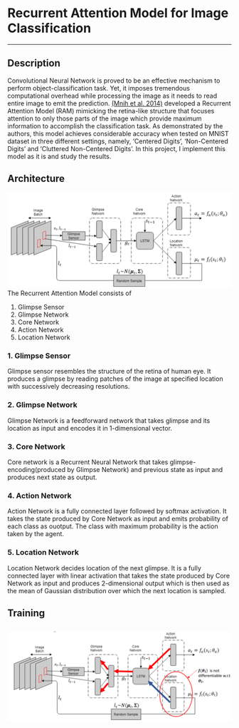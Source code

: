 # Recurrent Attention Model for Image Classification
---
## Description
Convolutional Neural Network is proved to be an effective mechanism to perform object-classification task. Yet, it imposes tremendous computational overhead while processing the image as it needs to read entire image to emit the prediction. [(Mnih et al. 2014)](https://arxiv.org/pdf/1406.6247.pdf) developed a Recurrent Attention Model (RAM) mimicking the retina-like structure that focuses attention to only those parts of the image which provide maximum information to accomplish the classification task. As demonstrated by the authors, this model achieves considerable accuracy when tested on MNIST dataset in three different settings, namely, ‘Centered Digits’, ‘Non-Centered Digits’ and ‘Cluttered Non-Centered Digits’. In this project, I implement this model as it is and study the results.

## Architecture
![Architecture](images/architecture.png "Architecture of the Recurrent Attention Model")
The Recurrent Attention Model consists of
1. Glimpse Sensor
2. Glimpse Network
3. Core Network
4. Action Network
5. Location Network

### 1. Glimpse Sensor
Glimpse sensor resembles the structure of the retina of human eye. It produces a glimpse by reading patches of the image at specified location with successively decreasing resolutions.

### 2. Glimpse Network
Glimpse Network is a feedforward network that takes glimpse and its location as input and encodes it in 1-dimensional vector.

### 3. Core Network
Core network is a Recurrent Neural Network that takes glimpse-encoding(produced by Glimpse Network) and previous state as input and produces next state as output.

### 4. Action Network
Action Network is a fully connected layer followed by softmax activation. It takes the state produced by Core Network as input and emits probability of each class as ouotput. The class with maximum probability is the action taken by the agent.

### 5. Location Network
Location Network decides location of the next glimpse. It is a fully connected layer with linear activation that takes the state produced by Core Network as input and produces 2-dimensional output which is then used as the mean of Gaussian distribution over which the next location is sampled.


## Training
![Training](images/training_process.png "Training Procedure of the Recurrent Attention Model")
--
